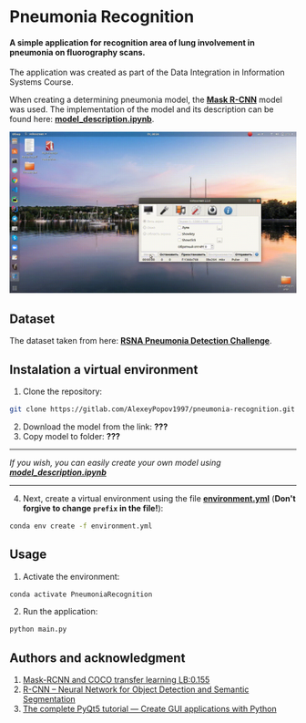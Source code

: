 # Pneumonia Recognition

#### A simple application for recognition area of lung involvement in pneumonia on fluorography scans.
The application was created as part of the Data Integration in Information Systems Course.

When creating a determining pneumonia model, the **[Mask R-CNN](https://github.com/matterport/Mask_RCNN)** model was used.
The implementation of the model and its description can be found here: **[model_description.ipynb](https://gitlab.com/AlexeyPopov1997/pneumonia-recognition/-/blob/main/notebook/model_description.ipynb)**.

![readme](/pictures/readme.gif)

## Dataset
The dataset taken from here: **[RSNA Pneumonia Detection Challenge](https://www.kaggle.com/c/rsna-pneumonia-detection-challenge)**.

## Instalation a virtual environment
1. Clone the repository:
```sh
git clone https://gitlab.com/AlexeyPopov1997/pneumonia-recognition.git
```
2. Download the model from the link: **???**
3. Copy model to folder: **???**

***
*If you wish, you can easily create your own model using **[model_description.ipynb](https://gitlab.com/AlexeyPopov1997/pneumonia-recognition/-/blob/main/notebook/model_description.ipynb)***
***

4. Next, create a virtual environment using the file **[environment.yml](https://gitlab.com/AlexeyPopov1997/pneumonia-recognition/-/blob/main/environment.yml)** (**Don't forgive to change `prefix` in the file!**):
```sh
conda env create -f environment.yml
```

## Usage
1. Activate the environment:
```sh
conda activate PneumoniaRecognition
```
2. Run the application:
```sh
python main.py
```

## Authors and acknowledgment
1. [Mask-RCNN and COCO transfer learning LB:0.155](https://www.kaggle.com/hmendonca/mask-rcnn-and-coco-transfer-learning-lb-0-155)
2. [R-CNN – Neural Network for Object Detection and Semantic Segmentation](https://neurohive.io/en/popular-networks/r-cnn/)
3. [The complete PyQt5 tutorial — Create GUI applications with Python](https://www.learnpyqt.com/)
